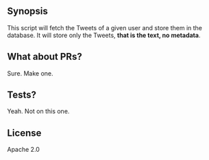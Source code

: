 ## Synopsis

This script will fetch the Tweets of a given user and store them in the database. It will store only the Tweets, **that is the text, no metadata**.

## What about PRs?
Sure. Make one.

## Tests?

Yeah. Not on this one.

## License

Apache 2.0 
